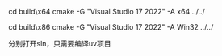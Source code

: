 cd build\x64
cmake  -G "Visual Studio 17 2022"  -A x64 ../../

cd build\x86
cmake  -G "Visual Studio 17 2022"  -A Win32 ../../



分别打开sln，只需要编译uv项目